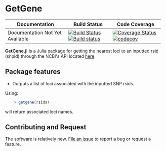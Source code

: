 # GetGene

| **Documentation** | **Build Status** | **Code Coverage**  |
|-------------------|------------------|--------------------|
| Documentation Not Yet Available | [![Build Status](https://travis-ci.org/chris-german/GetGene.jl.svg?branch=master)](https://travis-ci.org/chris-german/GetGene.jl) [![Build status](https://ci.appveyor.com/api/projects/status/g9o7o9n1ubd454gj?svg=true)](https://ci.appveyor.com/project/chris-german/getgene-jl/branch/master) | [![Coverage Status](https://coveralls.io/repos/github/chris-german/GetGene.jl/badge.svg?branch=master)](https://coveralls.io/github/chris-german/GetGene.jl?branch=master) [![codecov](https://codecov.io/gh/chris-german/GetGene.jl/branch/master/graph/badge.svg)](https://codecov.io/gh/chris-german/GetGene.jl) |  


**GetGene.jl** is a Julia package for getting the nearest loci to an inputted rsid (snpid) through the NCBI's API located [here](https://api.ncbi.nlm.nih.gov/variation/v0/)



## Package features

- Outputs a list of loci associated with the inputted SNP rsids. 

Using:

```julia
    > getgene(rsids)
```

will return associated loci names.


## Contributing and Request 

The software is relatively new. [File an
issue](https://github.com/chris-german/GetGene.jl/issues/new) to report a bug or request a feature.
